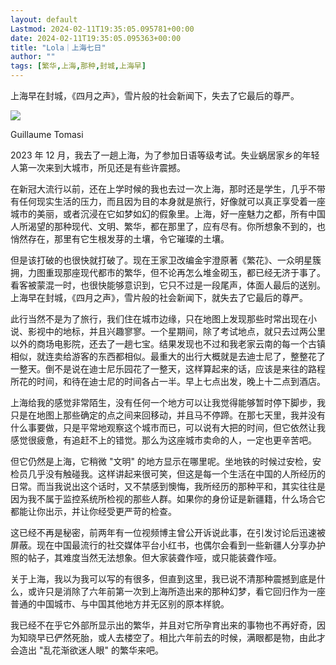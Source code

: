 ```yaml
---
layout: default
Lastmod: 2024-02-11T19:35:05.095781+00:00
date: 2024-02-11T19:35:05.095363+00:00
title: "Lola｜上海七日"
author: ""
tags: [繁华,上海,那种,封城,上海早]
---
```


上海早在封城，《四月之声》，雪片般的社会新闻下，失去了它最后的尊严。

![](https://images.weserv.nl/?url=https%3A//chinadigitaltimes.net/chinese/files/2024/02/post-704971-65c85e1e2c889.png)

  
Guillaume Tomasi

2023 年 12 月，我去了一趟上海，为了参加日语等级考试。失业蜗居家乡的年轻人第一次来到大城市，所见还是有些许震撼。

在新冠大流行以前，还在上学时候的我也去过一次上海，那时还是学生，几乎不带有任何现实生活的压力，而且因为目的本身就是旅行，好像就可以真正享受着一座城市的美丽，或者沉浸在它如梦如幻的假象里。上海，好一座魅力之都，所有中国人所渴望的那种现代、文明、繁华，都在那里了，应有尽有。你所想象不到的，也悄然存在，那里有它生根发芽的土壤，令它璀璨的土壤。

但是该打破的也很快就打破了。现在王家卫改编金宇澄原著《繁花》、一众明星簇拥，力图重现那座现代都市的繁华，但不论再怎么堆金砌玉，都已经无济于事了。看客被蒙混一时，也很快能够意识到，它只不过是一段尾声，体面人最后的送别。上海早在封城，《四月之声》，雪片般的社会新闻下，就失去了它最后的尊严。

此行当然不是为了旅行，我们住在城市边缘，只在地图上发现那些时常出现在小说、影视中的地标，并且兴趣寥寥。一个星期间，除了考试地点，就只去过两公里以外的商场电影院，还去了一趟七宝。结果发现也不过和我老家云南的每一个古镇相似，就连卖给游客的东西都相似。最重大的出行大概就是去迪士尼了，整整花了一整天。倒不是说在迪士尼乐园花了一整天，这样算起来的话，应该是来往的路程所花的时间，和待在迪士尼的时间各占一半。早上七点出发，晚上十二点到酒店。

上海给我的感觉非常陌生，没有任何一个地方可以让我觉得能够暂时停下脚步，我只是在地图上那些确定的点之间来回移动，并且马不停蹄。在那七天里，我并没有什么事要做，只是平常地观察这个城市而已，可以说有大把的时间，但它依然让我感觉很疲惫，有追赶不上的错觉。那么为这座城市卖命的人，一定也更辛苦吧。

但它仍然是上海，它稍微 "文明" 的地方显示在哪里呢。坐地铁的时候过安检，安检员几乎没有触碰我。这样讲起来很可笑，但这是每一个生活在中国的人所经历的日常。而当我说出这个话时，又不禁感到懊悔，我所经历的那种平和，其实往往是因为我不属于监控系统所检视的那些人群。如果你的身份证是新疆籍，什么场合它都能让你出示，并让你经受更严苛的检查。

这已经不再是秘密，前两年有一位视频博主曾公开诉说此事，在引发讨论后迅速被屏蔽。现在中国最流行的社交媒体平台小红书，也偶尔会看到一些新疆人分享办护照的帖子，其难度当然无法想象。但大家装聋作哑，或只能装聋作哑。

关于上海，我以为我可以写的有很多，但直到这里，我已说不清那种震撼到底是什么，或许只是消除了六年前第一次到上海所造出来的那种幻梦，看它回归作为一座普通的中国城市、与中国其他地方并无区别的原本样貌。

我已经不在乎它外部所显示出的繁华，并且对它所孕育出来的事物也不再好奇，因为知晓早已俨然死胎，或人去楼空了。相比六年前去的时候，满眼都是物，由此才会造出 "乱花渐欲迷人眼" 的繁华来吧。

